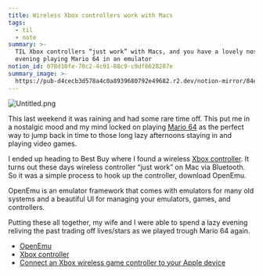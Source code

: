 ```yaml
---
title: Wireless Xbox controllers work with Macs
tags:
  - til
  - note
summary: >-
  TIL Xbox controllers “just work” with Macs, and you have a lovely nostalgic
  evening playing Mario 64 in an emulator
notion_id: 078d10fe-70c2-4c91-88c9-c9df6628287e
summary_image: >-
  https://pub-d4cecb3d578a4c0a8939680792e49682.r2.dev/notion-mirror/84ebb48c-616a-4f51-ae9a-991a4e0a7e9b/4a0343d1-b6c4-4733-85fd-22d15971b963/Untitled.png
---
```

![Untitled.png](https://pub-d4cecb3d578a4c0a8939680792e49682.r2.dev/notion-mirror/84ebb48c-616a-4f51-ae9a-991a4e0a7e9b/4a0343d1-b6c4-4733-85fd-22d15971b963/Untitled.png)

This last weekend it was raining and had some rare time off. This put me in a nostalgic mood and my mind locked on playing [Mario 64](https://en.wikipedia.org/wiki/Super_Mario_64) as the perfect way to jump back in time to those long lazy afternoons staying in and playing video games.

I ended up heading to Best Buy where I found a wireless [Xbox controller](https://www.microsoft.com/en-us/d/xbox-wireless-controller/8xn59crbsqgz). It turns out these days wireless controller “just work” on Mac via Bluetooth. So it was a simple process to hook up the controller, download OpenEmu.

OpenEmu is an emulator framework that comes with emulators for many old systems and a beautiful UI for managing your emulators, games, and controllers.

Putting these all together, my wife and I were able to spend a lazy evening reliving the past trading off lives/stars as we played trough Mario 64 again.

- [OpenEmu](https://openemu.org/)
- [Xbox controller](https://www.microsoft.com/en-us/d/xbox-wireless-controller/8xn59crbsqgz)
- [Connect an Xbox wireless game controller to your Apple device](https://support.apple.com/en-us/HT211232)
